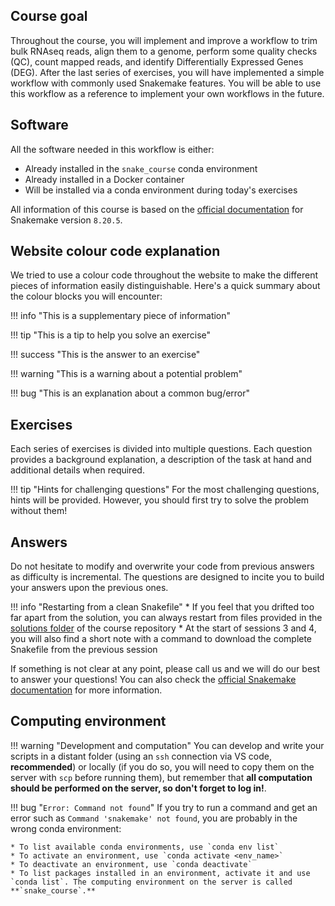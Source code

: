 ## Course goal

Throughout the course, you will implement and improve a workflow to trim bulk RNAseq reads, align them to a genome, perform some quality checks (QC), count mapped reads, and identify Differentially Expressed Genes (DEG). After the last series of exercises, you will have implemented a simple workflow with commonly used Snakemake features. You will be able to use this workflow as a reference to implement your own workflows in the future.

## Software

All the software needed in this workflow is either:

* Already installed in the `snake_course` conda environment
* Already installed in a Docker container
* Will be installed via a conda environment during today's exercises

All information of this course is based on the [official documentation](https://snakemake.readthedocs.io/en/v8.20.5/) for Snakemake version `8.20.5`.

## Website colour code explanation

We tried to use a colour code throughout the website to make the different pieces of information easily distinguishable. Here's a quick summary about the colour blocks you will encounter:

!!! info "This is a supplementary piece of information"

!!! tip "This is a tip to help you solve an exercise"

!!! success "This is the answer to an exercise"

!!! warning "This is a warning about a potential problem"

!!! bug "This is an explanation about a common bug/error"

## Exercises

Each series of exercises is divided into multiple questions. Each question provides a background explanation, a description of the task at hand and additional details when required.

!!! tip "Hints for challenging questions"
    For the most challenging questions, hints will be provided. However, you should first try to solve the problem without them!

## Answers

Do not hesitate to modify and overwrite your code from previous answers as difficulty is incremental. The questions are designed to incite you to build your answers upon the previous ones.

!!! info "Restarting from a clean Snakefile"
    * If you feel that you drifted too far apart from the solution, you can always restart from files provided in the [solutions folder](https://github.com/sib-swiss/containers-snakemake-training/tree/main/docs/solutions_day2/) of the course repository
    * At the start of sessions 3 and 4, you will also find a short note with a command to download the complete Snakefile from the previous session

If something is not clear at any point, please call us and we will do our best to answer your questions! You can also check the [official Snakemake documentation](https://snakemake.readthedocs.io/en/v8.20.5/index.html) for more information.

## Computing environment

!!! warning "Development and computation"
    You can develop and write your scripts in a distant folder (using an `ssh` connection via VS code, **recommended**) or locally (if you do so, you will need to copy them on the server with `scp` before running them), but remember that **all computation should be performed on the server, so don't forget to log in!**.

!!! bug "`Error: Command not found`"
    If you try to run a command and get an error such as `Command 'snakemake' not found`, you are probably in the wrong conda environment:

    * To list available conda environments, use `conda env list`
    * To activate an environment, use `conda activate <env_name>`
    * To deactivate an environment, use `conda deactivate`
    * To list packages installed in an environment, activate it and use `conda list`. The computing environment on the server is called **`snake_course`.**
